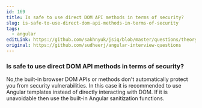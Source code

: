 ```yaml
---
id: 169
title: Is safe to use direct DOM API methods in terms of security?
slug: is-safe-to-use-direct-dom-api-methods-in-terms-of-security
tags:
  - angular
editLink: https://github.com/sakhnyuk/jsiq/blob/master/questions/theory/angular/169.md
original: https://github.com/sudheerj/angular-interview-questions
---
```


### Is safe to use direct DOM API methods in terms of security?

No,the built-in browser DOM APIs or methods don't automatically protect you from security vulnerabilities. In this case it is recommended to use Angular templates instead of directly interacting with DOM. If it is unavoidable then use the built-in Angular sanitization functions.